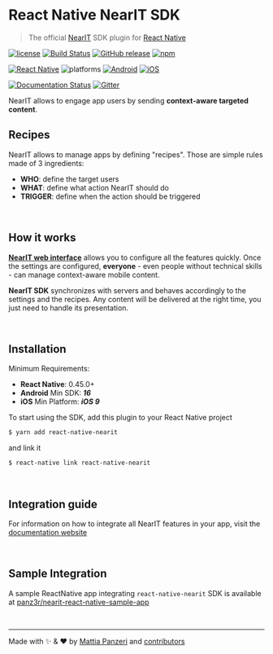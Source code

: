 # React Native NearIT SDK

> The official [NearIT](https://www.nearit.com) SDK plugin for [React Native](https://facebook.github.io/react-native/)

[![license](https://img.shields.io/github/license/panz3r/react-native-nearit-sdk.svg)](https://github.com/panz3r/react-native-nearit-sdk/blob/master/LICENSE.md)
[![Build Status](https://travis-ci.org/nearit/React-Native-SDK.svg)](https://travis-ci.org/nearit/React-Native-SDK)
[![GitHub release](https://img.shields.io/github/release/nearit/React-Native-SDK/all.svg)](https://github.com/nearit/react-native-nearit-sdk/releases)
[![npm](https://img.shields.io/npm/v/react-native-nearit.svg)](https://www.npmjs.com/package/react-native-nearit)

[![React Native](https://img.shields.io/badge/RN-0.45.0+-green.svg)](https://facebook.github.io/react-native/)
![platforms](https://img.shields.io/badge/platforms-Android%20%7C%20iOS-brightgreen.svg)
[![Android](https://img.shields.io/badge/Android-16-blue.svg)](https://developer.android.com/about/dashboards/index.html#Platform)
[![iOS](https://img.shields.io/badge/iOS-9-blue.svg)](https://developer.apple.com/ios/)

[![Documentation Status](https://readthedocs.org/projects/nearit-react-native-sdk/badge/?version=latest)](https://nearit-react-native-sdk.readthedocs.io/en/latest/?badge=latest)
[![Gitter](https://img.shields.io/gitter/room/nearit/Lobby.svg)](https://gitter.im/nearit/Lobby)

NearIT allows to engage app users by sending **context-aware targeted content**.

## Recipes

NearIT allows to manage apps by defining "recipes". Those are simple rules made of 3 ingredients:

* **WHO**: define the target users
* **WHAT**: define what action NearIT should do
* **TRIGGER**: define when the action should be triggered

<br>

## How it works

[**NearIT web interface**](https://go.nearit.com/) allows you to configure all the features quickly.
Once the settings are configured, **everyone** - even people without technical skills - can manage context-aware mobile content.

**NearIT SDK** synchronizes with servers and behaves accordingly to the settings and the recipes. Any content will be delivered at the right time, you just need to handle its presentation.

<br>

## Installation

Minimum Requirements:

* **React Native**: 0.45.0+
* **Android** Min SDK: **_16_**
* **iOS** Min Platform: **_iOS 9_**

To start using the SDK, add this plugin to your React Native project

```bash
$ yarn add react-native-nearit
```

and link it

```bash
$ react-native link react-native-nearit
```

<br/>

## Integration guide

For information on how to integrate all NearIT features in your app, visit the [documentation website](https://docs.nearit.com/react-native/installation/)

<br/>

## Sample Integration

A sample ReactNative app integrating `react-native-nearit` SDK is available at [panz3r/nearit-react-native-sample-app](https://github.com/panz3r/nearit-react-native-sample-app)

<br/>

---

Made with :sparkles: & :heart: by [Mattia Panzeri](https://github.com/panz3r) and [contributors](https://github.com/nearit/React-Native-SDK/graphs/contributors)
